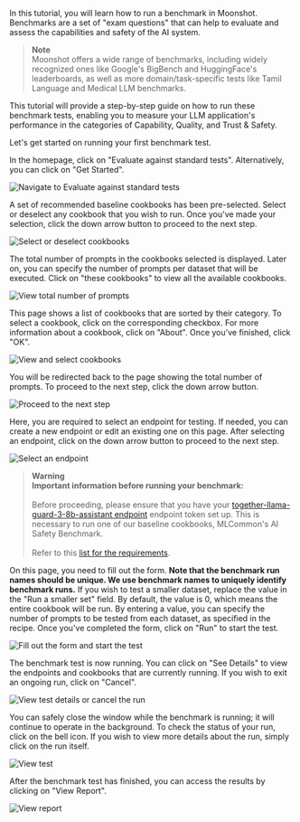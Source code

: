 
In this tutorial, you will learn how to run a benchmark in Moonshot. Benchmarks are a set of "exam questions" that can help to evaluate and assess the capabilities and safety of the AI system.

> **Note**<br>
Moonshot offers a wide range of benchmarks, including widely recognized ones like Google's BigBench and HuggingFace's leaderboards, as well as more domain/task-specific tests like Tamil Language and Medical LLM benchmarks.

This tutorial will provide a step-by-step guide on how to run these benchmark tests, enabling you to measure your LLM application's performance in the categories of Capability, Quality, and Trust & Safety. 

Let's get started on running your first benchmark test.

In the homepage, click on "Evaluate against standard tests". Alternatively, you can click on "Get Started".

![Navigate to Evaluate against standard tests](./res/run_bm_1.png)

A set of recommended baseline cookbooks has been pre-selected. Select or deselect any cookbook that you wish to run. Once you've made your selection, click the down arrow button to proceed to the next step.

![Select or deselect cookbooks](./res/run_bm_2.png)

The total number of prompts in the cookbooks selected is displayed. Later on, you can specify the number of prompts per dataset that will be executed. Click on "these cookbooks" to view all the available cookbooks.



![View total number of prompts](./res/run_bm_3.png)

This page shows a list of cookbooks that are sorted by their category. To select a cookbook, click on the corresponding checkbox. For more information about a cookbook, click on "About". Once you've finished, click "OK".

![View and select cookbooks](./res/run_bm_4.png)

You will be redirected back to the page showing the total number of prompts. To proceed to the next step, click the down arrow button.

![Proceed to the next step](./res/run_bm_5.png)

Here, you are required to select an endpoint for testing. If needed, you can create a new endpoint or edit an existing one on this page. After selecting an endpoint, click on the down arrow button to proceed to the next step.

![Select an endpoint](./res/run_bm_6.png)

> **Warning**<br>
<b>Important information before running your benchmark:</b><br><br>
Before proceeding, please ensure that you have your [together-llama-guard-3-8b-assistant endpoint](https://github.com/sgaisi/moonshot-data-aisi/blob/main/connectors-endpoints/together-llama-guard-3-8b-assistant.json) endpoint token set up. This is necessary to run one of our baseline cookbooks, MLCommon's AI Safety Benchmark.<br><br>
Refer to this [list for the requirements](../../faq.md#requirements).

On this page, you need to fill out the form. **Note that the benchmark run names should be unique. We use benchmark names to uniquely identify benchmark runs.** If you wish to test a smaller dataset, replace the value in the "Run a smaller set" field. By default, the value is 0, which means the entire cookbook will be run. By entering a value, you can specify the number of prompts to be tested from each dataset, as specified in the recipe. Once you've completed the form, click on "Run" to start the test.

![Fill out the form and start the test](./res/run_bm_7.png)

The benchmark test is now running. You can click on "See Details" to view the endpoints and cookbooks that are currently running. If you wish to exit an ongoing run, click on "Cancel".

![View test details or cancel the run](./res/run_bm_8.png)

You can safely close the window while the benchmark is running; it will continue to operate in the background. To check the status of your run, click on the bell icon. If you wish to view more details about the run, simply click on the run itself.

![View test](./res/run_bm_9.png)

After the benchmark test has finished, you can access the results by clicking on "View Report".

![View report](./res/run_bm_10.png)
